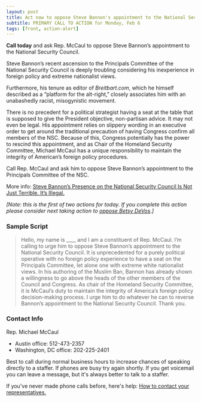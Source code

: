 ```yaml
---
layout: post
title: Act now to oppose Steve Bannon's appointment to the National Security Council
subtitle: PRIMARY CALL TO ACTION for Monday, Feb 6
tags: [front, action-alert]
---
```


**Call today** and ask Rep. McCaul to oppose Steve Bannon’s appointment to the National Security Council.

Steve Bannon’s recent ascension to the Principals Committee of the National Security Council is deeply troubling considering his inexperience in foreign policy and extreme nationalist views.

Furthermore, his tenure as editor of _Breitbart.com_, which he himself described as a “platform for the alt-right,” closely associates him with an unabashedly racist, misogynistic movement.

There is no precedent for a political strategist having a seat at the table that is supposed to give the President objective, non-partisan advice. It may not even be legal. His appointment relies on slippery wording in an executive order to get around the traditional precaution of having Congress confirm all members of the NSC. Because of this, Congress potentially has the power to rescind this appointment, and as Chair of the Homeland Security Committee, Michael McCaul has a unique responsibility to maintain the integrity of American’s foreign policy procedures.

Call Rep. McCaul and ask him to oppose Steve Bannon’s appointment to the Principals Committee of the NSC.

More info: [Steve Bannon’s Presence on the National Security Council Is Not Just Terrible. It’s Illegal.](http://www.slate.com/articles/news_and_politics/war_stories/2017/02/steve_bannon_doesn_t_belong_on_the_nsc_that_s_what_the_law_says.html)

_[Note: this is the first of two actions for today. If you complete this action please
consider next taking action to [oppose Betsy DeVos](/2017-02-05-article01).]_

### Sample Script

<blockquote>Hello, my name is ____ and I am a constituent of Rep. McCaul. I’m calling to urge him to oppose Steve Bannon’s appointment to the National Security Council. It is unprecedented for a purely political operative with no foreign policy experience to have a seat on the Principals Committee, let alone one with extreme white nationalist views. In his authoring of the Muslim Ban, Bannon has already shown a willingness to go above the heads of the other members of the Council and Congress. As chair of the Homeland Security Committee, it is McCaul’s duty to maintain the integrity of America’s foreign policy decision-making process. I urge him to do whatever he can to reverse Bannon’s appointment to the National Security Council. Thank you.</blockquote>


### Contact Info

Rep. Michael McCaul

* Austin office: 512-473-2357
* Washington, DC office: 202-225-2401

Best to call during normal business hours to increase chances of speaking
directly to a staffer. If phones are busy try again shortly. If you get
voicemail you can leave a message, but it's always better to talk to
a staffer.

If you've never made phone calls before, here's help: [How to contact your representatives.](https://www.indivisibleaustin.com/take-action-now/how-to-contact-your-representatives/)

